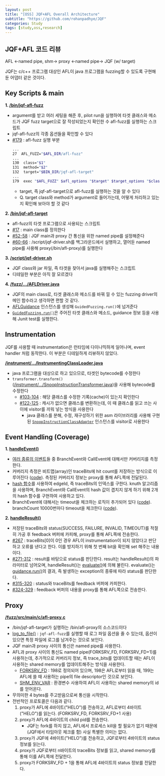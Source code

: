 ```yaml
---
layout: post
title: "[OSS] JQF+AFL Overall Architecture"
subtitle: "https://github.com/rohanpadhye/JQF"
categories: Study
tags: [study,oss,research]
---
```


## JQF+AFL 코드 리뷰

AFL <-named pipe, shm-> proxy <-named pipe-> JQF (w/ target)

JQF는 c/c++ 프로그램 대상인 AFL이 java 프로그램을 fuzzing할 수 있도록 구현해 둔 어댑터 같은 것이다.

## Key Scripts & main

**1. [/bin/jqf-afl-fuzz](https://github.com/rohanpadhye/JQF/blob/master/bin/jqf-afl-fuzz)**

* argument를 받고 여러 세팅을 해준 후, pilot run을 실행하여 타겟 클래스와 메소드가 JQF fuzz target으로 잘 작성되었는지 확인한 수 afl-fuzz를 실행하는 스크립트
* jqf-afl-fuzz의 각종 옵션들을 확인할 수 있다
* [#179](https://github.com/rohanpadhye/JQF/blob/9436c4fdafee3f97d73f29ef7ecc3cd283924f7e/bin/jqf-afl-fuzz#L179) : afl-fuzz 실행 부분
    ```bash
    ...
    27  AFL_FUZZ="$AFL_DIR/afl-fuzz"
    ...
    130  class="$1"
    131  method="$2"
    132  target="$BIN_DIR/jqf-afl-target"
    ...
    179  exec "$AFL_FUZZ" $afl_options "$target" $target_options "$class" "$method" @@
    ```
    * target, 즉 jqf-afl-target으로 afl-fuzz를 실행하는 것을 알 수 있다
    * Q. target class와 method가 argument로 들어가는데, 어떻게 처리하고 있는지 확인해 보아야 할 것 같다

**2. [/bin/jqf-afl-target](https://github.com/rohanpadhye/JQF/blob/master/bin/jqf-afl-target)**

* afl-fuzz의 타겟 프로그램으로 사용되는 스크립트
* [#17](https://github.com/rohanpadhye/JQF/blob/9436c4fdafee3f97d73f29ef7ecc3cd283924f7e/bin/jqf-afl-target#L17) : main class를 정의한다
* [#52-58](https://github.com/rohanpadhye/JQF/blob/9436c4fdafee3f97d73f29ef7ecc3cd283924f7e/bin/jqf-afl-target#L52-L58) : JQF main과 proxy 간 통신을 위한 named pipe를 설정해준다
* [#60-66](https://github.com/rohanpadhye/JQF/blob/9436c4fdafee3f97d73f29ef7ecc3cd283924f7e/bin/jqf-afl-target#L60-L66) : /script/jqf-driver.sh를 백그라운드에서 실행하고, 열어둔 named pipe를 사용해  proxy(/bin/afl-proxy)를 실행한다

**3. [/script/jqf-driver.sh](https://github.com/rohanpadhye/JQF/blob/master/scripts/jqf-driver.sh)**

* JQF class와 jar 파일, 즉 타겟을 찾아서 java를 실행해주는 스크립트
* 디테일한 부분은 아직 잘 모르겠다

**4. [/fuzz/.../AFLDriver.java](https://github.com/rohanpadhye/JQF/blob/master/fuzz/src/main/java/edu/berkeley/cs/jqf/fuzz/afl/AFLDriver.java)**

* JQF의 main class로, 타겟 클래스와 메소드를 바꿔 낄 수 있는 fuzzing driver의 메인 함수라고 생각하면 편할 것 같다.
* [AFLGuidance](https://github.com/rohanpadhye/JQF/blob/9436c4fdafee3f97d73f29ef7ecc3cd283924f7e/fuzz/src/main/java/edu/berkeley/cs/jqf/fuzz/afl/AFLGuidance.java#L68) 인스턴스를 생성해 `GuidedFuzzing.run()`에 넘겨준다
* [`GuidedFuzzing.run()`](https://github.com/rohanpadhye/JQF/blob/9436c4fdafee3f97d73f29ef7ecc3cd283924f7e/fuzz/src/main/java/edu/berkeley/cs/jqf/fuzz/guidance/Guidance.java#L221)은 주어진 타겟 클래스와 메소드, guidance 정보 등을 사용해 Junit test를 실행한다.

## Instrumentation
JQF를 사용할 때 instrumentation은 런타임에 다이나믹하게 일어나며, event handler 처럼 동작한다. 이 부분은 디테일하게 리뷰하지 않았다.

**[/instrument/.../InstrumentingClassLoader.java](https://github.com/rohanpadhye/JQF/blob/master/instrument/src/main/java/edu/berkeley/cs/jqf/instrument/InstrumentingClassLoader.java#L46)**

* java 프로그램을 대상으로 하고 있으므로, 타겟인 bytecode를 수정한다
* `transformer.transform()` ([/instrument/.../SnoopInstructionTransformer.java](https://github.com/rohanpadhye/JQF/blob/9436c4fdafee3f97d73f29ef7ecc3cd283924f7e/instrument/src/main/java/janala/instrument/SnoopInstructionTransformer.java#L84))을 사용해 bytecode를 수정한다
  * [#103-104](https://github.com/rohanpadhye/JQF/blob/9436c4fdafee3f97d73f29ef7ecc3cd283924f7e/instrument/src/main/java/janala/instrument/SnoopInstructionTransformer.java#L103-L104) : 해당 클래스를 수정한 기록(cache)이 있는지 확인한다
  * [#122-125](https://github.com/rohanpadhye/JQF/blob/9436c4fdafee3f97d73f29ef7ecc3cd283924f7e/instrument/src/main/java/janala/instrument/SnoopInstructionTransformer.java#L122-L125) : 캐시가 없으면 클래스를 변환하는데, 이 때 클래스를 읽고 쓰는 사이에 visitor를 끼워 넣는 방식을 사용한다
    * java 클래스를 분해, 수정, 재구성하기 위한 asm 라이브러리를 사용해 구현된 [`SnoopInstructionClassAdapter`](https://github.com/rohanpadhye/JQF/blob/9436c4fdafee3f97d73f29ef7ecc3cd283924f7e/instrument/src/main/java/janala/instrument/SnoopInstructionClassAdapter.java#L9) 인스턴스를 visitor로 사용한다

## Event Handling (Coverage)

**1. [handleEvent()](https://github.com/rohanpadhye/JQF/blob/9436c4fdafee3f97d73f29ef7ecc3cd283924f7e/fuzz/src/main/java/edu/berkeley/cs/jqf/fuzz/afl/AFLGuidance.java#L355)**

* [여러 종류의 이벤트](https://github.com/rohanpadhye/JQF/tree/32e056412fa4953c33f9baef6c79564ccc07a3a5/instrument/src/main/java/edu/berkeley/cs/jqf/instrument/tracing/events)들 중 BranchEvent와 CallEvent에 대해서만 커버리지를 측정한다.
* 커버리지 측정은 비트맵(array)인 traceBits에 hit count를 저장하는 방식으로 이루어진다 ([code](https://github.com/rohanpadhye/JQF/blob/9436c4fdafee3f97d73f29ef7ecc3cd283924f7e/fuzz/src/main/java/edu/berkeley/cs/jqf/fuzz/afl/AFLGuidance.java#L385)). 측정된 커버리지 정보는 proxy를 통해 AFL쪽에 전달된다.
* [hash 함수](https://github.com/rohanpadhye/JQF/blob/9436c4fdafee3f97d73f29ef7ecc3cd283924f7e/fuzz/src/main/java/edu/berkeley/cs/jqf/fuzz/util/Hashing.java)를 사용하여 edgeId, 즉 traceBits의 인덱스를 구한다. knuth 알고리즘을 사용하며, BranchEvent와 CallEvent의 hash 값이 겹치지 않게 하기 위해 2개의 hash 함수를 구현하여 사용하고 있다.
* BranchEvent에 대해서는 timeout을 체크하는 로직이 추가되어 있다 ([code](https://github.com/rohanpadhye/JQF/blob/9436c4fdafee3f97d73f29ef7ecc3cd283924f7e/fuzz/src/main/java/edu/berkeley/cs/jqf/fuzz/afl/AFLGuidance.java#L365)). branchCount 10000번마다 timeout을 체크한다 ([code](https://github.com/rohanpadhye/JQF/blob/9436c4fdafee3f97d73f29ef7ecc3cd283924f7e/fuzz/src/main/java/edu/berkeley/cs/jqf/fuzz/afl/AFLGuidance.java#L400)).

**2. [handleResult()](https://github.com/rohanpadhye/JQF/blob/9436c4fdafee3f97d73f29ef7ecc3cd283924f7e/fuzz/src/main/java/edu/berkeley/cs/jqf/fuzz/afl/AFLGuidance.java#L244)**

* 저장된 traceBits와 status(SUCCESS, FAILURE, INVALID, TIMEOUT)를 적절히 가공 후 feedback 버퍼에 카피해, proxy를 통해 AFL쪽에 전송한다.
* [#267](https://github.com/rohanpadhye/JQF/blob/9436c4fdafee3f97d73f29ef7ecc3cd283924f7e/fuzz/src/main/java/edu/berkeley/cs/jqf/fuzz/afl/AFLGuidance.java#L267) : traceBits[0]이 0인 경우 AFL이 instrumentation이 되지 않았다고 판단하고 오류를 낸다고 한다. 이를 방지하기 위해 첫 번째 bit을 확인해 set 해주는 내용이다.
* [#271-312](https://github.com/rohanpadhye/JQF/blob/9436c4fdafee3f97d73f29ef7ecc3cd283924f7e/fuzz/src/main/java/edu/berkeley/cs/jqf/fuzz/afl/AFLGuidance.java#L271-L312) : result를 바탕으로 status를 판단한다. result는 handleResult()의 파라미터로 넘어오며, handleResult()는 [evaluate()](https://github.com/rohanpadhye/JQF/blob/9436c4fdafee3f97d73f29ef7ecc3cd283924f7e/fuzz/src/main/java/edu/berkeley/cs/jqf/fuzz/junit/quickcheck/FuzzStatement.java#L96)에 의해 불린다. evaluate()는 [guidance.run()](https://github.com/rohanpadhye/JQF/blob/9436c4fdafee3f97d73f29ef7ecc3cd283924f7e/fuzz/src/main/java/edu/berkeley/cs/jqf/fuzz/junit/quickcheck/FuzzStatement.java#L146)의 결과, 즉 발생하는 exception의 종류에 따라 status를 판단한다.
* [#315-320](https://github.com/rohanpadhye/JQF/blob/9436c4fdafee3f97d73f29ef7ecc3cd283924f7e/fuzz/src/main/java/edu/berkeley/cs/jqf/fuzz/afl/AFLGuidance.java#L314-L320) : status와 traceBits를 feedback 버퍼에 카피한다.
* [#324-329](https://github.com/rohanpadhye/JQF/blob/9436c4fdafee3f97d73f29ef7ecc3cd283924f7e/fuzz/src/main/java/edu/berkeley/cs/jqf/fuzz/afl/AFLGuidance.java#L323-L329) : feedback 버퍼의 내용을 proxy를 통해 AFL쪽으로 전송한다.


## Proxy

**[/fuzz/src/main/c/afl-proxy.c](https://github.com/rohanpadhye/JQF/blob/master/fuzz/src/main/c/afl-proxy.c)**

* /bin/jqf-afl-target가 실행하는 /bin/afl-proxy의 소스코드이다
* [log_to_file()](https://github.com/rohanpadhye/JQF/blob/9436c4fdafee3f97d73f29ef7ecc3cd283924f7e/fuzz/src/main/c/afl-proxy.c#L71) : `jqf-afl-fuzz`를 실행할 때 로그 파일 옵션을 줄 수 있는데, 옵션이 있으면 특정 파일에 로그를 남겨주는 것으로 보인다.
* JQF main과 proxy 사이의 통신은 named pipe를 사용한다.
* AFL과 proxy 사이의 통신도 named pipe(FORKSRV_FD, FORKSRV_FD+1)를 사용하는데, 추가적으로 커버리지 정보, 즉 trace_bits를 업데이트할 때는 AFL이 사용하는 shared memory를 업데이트해주는 방식을 사용한다.
  * [FORKSRV_FD](https://github.com/rohanpadhye/JQF/blob/9436c4fdafee3f97d73f29ef7ecc3cd283924f7e/fuzz/src/main/c/afl-proxy.h#L24) : 198로 정의되어 있으며, 198은 AFL로부터 읽을 때, 199는 AFL에 쓸 때 사용하는 pipe의 file descriptor인 것으로 보인다.
  * [SHM_ENV_VAR](https://github.com/rohanpadhye/JQF/blob/9436c4fdafee3f97d73f29ef7ecc3cd283924f7e/fuzz/src/main/c/afl-proxy.h#L23) : 환경변수 사용하여 AFL이 사용하는 shared memory의 id를 얻어온다.
* 무의미한 4 bytes를 주고받음으로써 통신을 시작한다.
* 전반적인 프로토콜은 다음과 같다.
  1. proxy가 AFL에 4바이트("HELO")를 전송하고, AFL로부터 4바이트("HELO")를 읽는다. (FORKSRV_FD, FORKSRV_FD+1 사용)
  2. proxy가 AFL에 4바이트의 child pid를 전송한다. 
     * JQF는 fork를 하지 않고, AFL에서 프로세스 kill을 할 필요가 없기 때문에 (JQF에서 타임아웃 체크를 함) 사실 특별한 의미는 없다.
  3. proxy가 JQF에 4바이트("HELO")를 전송하고, JQF로부터 4바이트의 status 정보를 읽는다.
  4. proxy가 JQF로부터 n바이트의 traceBits 정보를 읽고, shared memory를 통해 이를 AFL쪽에 전달한다.
  5. proxy가 FORKSRV_FD + 1을 통해 AFL에 4바이트의 status 정보를 전달한다.